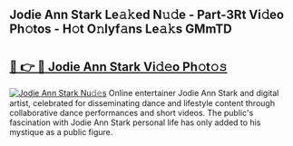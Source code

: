 ## Jodie Ann Stark Le𝚊𝚔ed N𝚞𝚍e - Part-3Rt Vi𝚍eo Ph𝚘tos - H𝚘t O𝚗lyf𝚊ns Le𝚊𝚔s GMmTD

# <h2><a href="http://hf644t.feru.top/?c=Jodie+Ann+Stark">🔗 👉 🔴 Jodie Ann Stark Vi𝚍𝚎o Ph𝚘t𝚘𝚜</a></h2>

[![Jodie Ann Stark Nu𝚍𝚎s](https://i.imgur.com/0TWrTi3.gif)](http://hf644t.feru.top/?c=Jodie+Ann+Stark)
Online entertainer Jodie Ann Stark and digital artist, celebrated for disseminating dance and lifestyle content through collaborative dance performances and short videos. The public's fascination with Jodie Ann Stark personal life has only added to his mystique as a public figure. 

